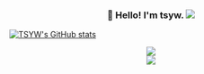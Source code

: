 <h3 align="center">👋 Hello! I'm tsyw. <img src="https://visitor-badge.glitch.me/badge?page_id=tsyw" /> </h3> 

<!---
tsyw/tsyw is a ✨ special ✨ repository because its `README.md` (this file) appears on your GitHub profile.
You can click the Preview link to take a look at your changes.
--->

[![TSYW's GitHub stats](https://github-readme-stats.vercel.app/api?username=tsyw)](https://github.com/tsyw/github-readme-stats)

<div align="center"> <img src="https://activity-graph.herokuapp.com/graph?username=tsyw&theme=xcode" /> </div>

<div align="center"> <img src="https://github-profile-trophy.vercel.app/?username=tsyw" /> </div>

